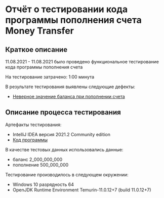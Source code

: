 # Отчёт о тестировании кода программы пополнения счета Money Transfer

## Краткое описание

11.08.2021 - 11.08.2021 было проведено функциональное тестирование кода программы пополнения счета

На тестирование затрачено: 1:00 минута

В результате тестирования выявлены следующие дефекты:
* [Неверное значение баланса при пополнении счета](https://github.com/AnnaYakovleva2302/java-2/issues/1)


## Описание процесса тестирования

Артефакты тестирования:
* IntelliJ IDEA версия 2021.2 Community edition
* [Код программы](https://github.com/AnnaYakovleva2302/java-2/blob/master/src/Main.java)

В качестве тестовых данных использовались данные:
* баланс 2_000_000_000
* пополнение 500_000_000


Тестирование производилось в следующем окружении:
* Windows 10 разрядность 64
* OpenJDK Runtime Environment Temurin-11.0.12+7 (build 11.0.12+7)
